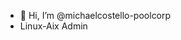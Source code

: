 - 👋 Hi, I’m @michaelcostello-poolcorp
- Linux-Aix Admin
<!---
michaelcostello-poolcorp/michaelcostello-poolcorp is a ✨ special ✨ repository because its `README.md` (this file) appears on your GitHub profile.
You can click the Preview link to take a look at your changes.
--->
